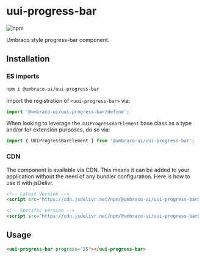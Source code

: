 # uui-progress-bar

![npm](https://img.shields.io/npm/v/@umbraco-ui/uui-progress-bar?logoColor=%231B264F)

Umbraco style progress-bar component.

## Installation

### ES imports

```zsh
npm i @umbraco-ui/uui-progress-bar
```

Import the registration of `<uui-progress-bar>` via:

```javascript
import '@umbraco-ui/uui-progress-bar/define';
```

When looking to leverage the `UUIProgressBarElement` base class as a type and/or for extension purposes, do so via:

```javascript
import { UUIProgressBarElement } from '@umbraco-ui/uui-progress-bar';
```

### CDN

The component is available via CDN. This means it can be added to your application without the need of any bundler configuration. Here is how to use it with jsDelivr.

```html
<!-- Latest Version -->
<script src="https://cdn.jsdelivr.net/npm/@umbraco-ui/uui-progress-bar@latest/dist/uui-progress-bar.min.js"></script>

<!-- Specific version -->
<script src="https://cdn.jsdelivr.net/npm/@umbraco-ui/uui-progress-bar@X.X.X/dist/uui-progress-bar.min.js"></script>
```

## Usage

```html
<uui-progress-bar progress="25"></uui-progress-bar>
```
